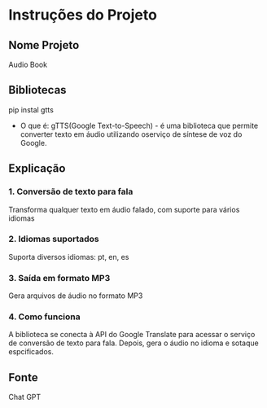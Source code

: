 # Instruções do Projeto

## Nome Projeto
Audio Book

## Bibliotecas
pip instal gtts

* O que é: 
gTTS(Google Text-to-Speech) - é uma biblioteca que permite converter texto em áudio utilizando  oserviço de síntese de voz do Google.

## Explicação
### 1. Conversão de texto para fala
Transforma qualquer texto em áudio falado, com suporte para vários idiomas

### 2. Idiomas suportados
Suporta diversos idiomas: pt, en, es

### 3. Saída em formato MP3
Gera arquivos de áudio no formato MP3

### 4. Como funciona
A biblioteca se conecta à API do Google Translate para acessar o serviço de conversão de texto para fala. Depois, gera o áudio no idioma e sotaque espcificados.

## Fonte
Chat GPT
